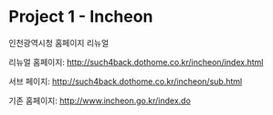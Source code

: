 # Project 1 - Incheon
인천광역시청 홈페이지 리뉴얼


리뉴얼 홈페이지: http://such4back.dothome.co.kr/incheon/index.html

서브 페이지: http://such4back.dothome.co.kr/incheon/sub.html

기존 홈페이지: http://www.incheon.go.kr/index.do